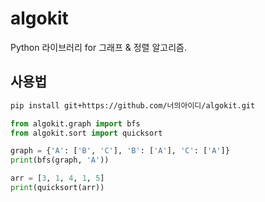 # algokit

Python 라이브러리 for 그래프 & 정렬 알고리즘.

## 사용법

```bash
pip install git+https://github.com/너의아이디/algokit.git
```

```python
from algokit.graph import bfs
from algokit.sort import quicksort

graph = {'A': ['B', 'C'], 'B': ['A'], 'C': ['A']}
print(bfs(graph, 'A'))

arr = [3, 1, 4, 1, 5]
print(quicksort(arr))
```